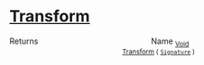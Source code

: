 # [Transform](./BasicMetadataExtraction-100663458.md)



Returns<img width=200/>Name
<sub>[Void](https://docs.microsoft.com/en-us/dotnet/api/System.Void)</sub><img width=200/><sub>[Transform](./BasicMetadataExtraction-100663458.md) ( [`Signature`](./../Signature.md) )</sub><br>


